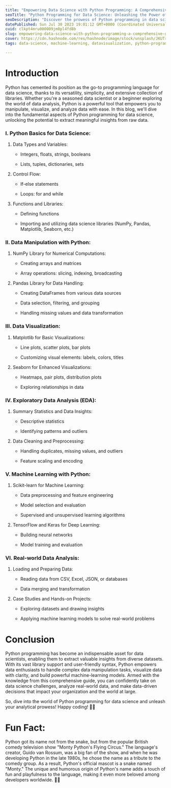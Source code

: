 ```yaml
---
title: "Empowering Data Science with Python Programming: A Comprehensive Guide"
seoTitle: "Python Programming for Data Science: Unleashing the Power of Analytics"
seoDescription: "Discover the prowess of Python programming in data science! Learn data manipulation, visualization, and machine learning with Python. Dive into real-world."
datePublished: Sun Jul 30 2023 19:01:12 GMT+0000 (Coordinated Universal Time)
cuid: clkpt4mru000009jm0pl4fd8b
slug: empowering-data-science-with-python-programming-a-comprehensive-guide
cover: https://cdn.hashnode.com/res/hashnode/image/stock/unsplash/JKUTrJ4vK00/upload/2108f88ed5f9551f9150cb5e41bbfa93.jpeg
tags: data-science, machine-learning, datavisualization, python-programming, datamanipulation

---
```


# Introduction

Python has cemented its position as the go-to programming language for data science, thanks to its versatility, simplicity, and extensive collection of libraries. Whether you're a seasoned data scientist or a beginner exploring the world of data analysis, Python is a powerful tool that empowers you to manipulate, visualize, and analyze data with ease. In this blog, we'll dive into the fundamental aspects of Python programming for data science, unlocking the potential to extract meaningful insights from raw data.

### I. Python Basics for Data Science:

1. Data Types and Variables:
    
    * Integers, floats, strings, booleans
        
    * Lists, tuples, dictionaries, sets
        
2. Control Flow:
    
    * If-else statements
        
    * Loops: for and while
        
3. Functions and Libraries:
    
    * Defining functions
        
    * Importing and utilizing data science libraries (NumPy, Pandas, Matplotlib, Seaborn, etc.)
        

### II. Data Manipulation with Python:

1. NumPy Library for Numerical Computations:
    
    * Creating arrays and matrices
        
    * Array operations: slicing, indexing, broadcasting
        
2. Pandas Library for Data Handling:
    
    * Creating DataFrames from various data sources
        
    * Data selection, filtering, and grouping
        
    * Handling missing values and data transformation
        

### III. Data Visualization:

1. Matplotlib for Basic Visualizations:
    
    * Line plots, scatter plots, bar plots
        
    * Customizing visual elements: labels, colors, titles
        
2. Seaborn for Enhanced Visualizations:
    
    * Heatmaps, pair plots, distribution plots
        
    * Exploring relationships in data
        

### IV. Exploratory Data Analysis (EDA):

1. Summary Statistics and Data Insights:
    
    * Descriptive statistics
        
    * Identifying patterns and outliers
        
2. Data Cleaning and Preprocessing:
    
    * Handling duplicates, missing values, and outliers
        
    * Feature scaling and encoding
        

### V. Machine Learning with Python:

1. Scikit-learn for Machine Learning:
    
    * Data preprocessing and feature engineering
        
    * Model selection and evaluation
        
    * Supervised and unsupervised learning algorithms
        
2. TensorFlow and Keras for Deep Learning:
    
    * Building neural networks
        
    * Model training and evaluation
        

### VI. Real-world Data Analysis:

1. Loading and Preparing Data:
    
    * Reading data from CSV, Excel, JSON, or databases
        
    * Data merging and transformation
        
2. Case Studies and Hands-on Projects:
    
    * Exploring datasets and drawing insights
        
    * Applying machine learning models to solve real-world problems
        

# Conclusion

Python programming has become an indispensable asset for data scientists, enabling them to extract valuable insights from diverse datasets. With its vast library support and user-friendly syntax, Python empowers data enthusiasts to handle complex data manipulation tasks, visualize data with clarity, and build powerful machine-learning models. Armed with the knowledge from this comprehensive guide, you can confidently take on data science challenges, analyze real-world data, and make data-driven decisions that impact your organization and the world at large.

So, dive into the world of Python programming for data science and unleash your analytical prowess! Happy coding! 🐍🔬

# Fun Fact:

Python got its name not from the snake, but from the popular British comedy television show "Monty Python's Flying Circus." The language's creator, Guido van Rossum, was a big fan of the show, and when he was developing Python in the late 1980s, he chose the name as a tribute to the comedy group. As a result, Python's official mascot is a snake named "Monty." The unique and humorous origin of Python's name adds a touch of fun and playfulness to the language, making it even more beloved among developers worldwide. 🐍🎉